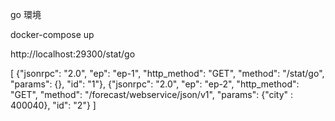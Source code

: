 go 環境

docker-compose up

http://localhost:29300/stat/go

[
 {"jsonrpc": "2.0", "ep": "ep-1", "http_method": "GET", "method": "/stat/go", "params": {}, "id": "1"},
 {"jsonrpc": "2.0", "ep": "ep-2", "http_method": "GET", "method": "/forecast/webservice/json/v1", "params": {"city" : 400040}, "id": "2"}
]

